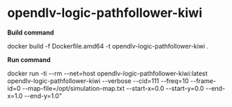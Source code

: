 # opendlv-logic-pathfollower-kiwi



**Build command**

docker build -f Dockerfile.amd64 -t opendlv-logic-pathfollower-kiwi .


**Run command**

docker run -ti --rm --net=host opendlv-logic-pathfollower-kiwi:latest opendlv-logic-pathfollower-kiwi --verbose --cid=111 --freq=10 --frame-id=0 --map-file=/opt/simulation-map.txt --start-x=0.0 --start-y=0.0 --end-x=1.0 --end-y=1.0" 
